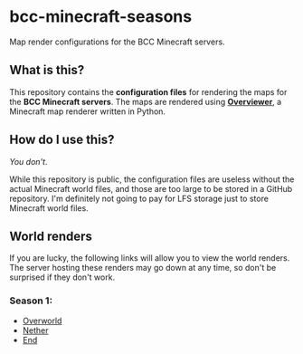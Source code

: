# bcc-minecraft-seasons

Map render configurations for the BCC Minecraft servers.

## What is this?

This repository contains the **configuration files** for rendering the maps for the **BCC Minecraft servers**. The maps are rendered using **[Overviewer](https://overviewer.org/)**, a Minecraft map renderer written in Python.

## How do I use this?

_You don't_.

While this repository is public, the configuration files are useless without the actual Minecraft world files, and those are too large to be stored in a GitHub repository. I'm definitely not going to pay for LFS storage just to store Minecraft world files.

## World renders

If you are lucky, the following links will allow you to view the world renders. The server hosting these renders may go down at any time, so don't be surprised if they don't work.

### Season 1:

- [Overworld](https://bccminecraft.com/season1/overworld/)
- [Nether](https://bccminecraft.com/season1/nether/)
- [End](https://bccminecraft.com/season1/end/)

